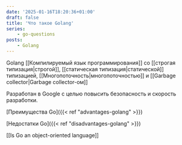 ```yaml
---
date: '2025-01-16T18:20:36+01:00'
draft: false
title: 'Что такое Golang'
series:
    - go-questions
posts:
    - Golang
---
```


Golang [[Компилируемый язык программирования]] со [[строгая типизация|строгой]], [[статическая типизация|статической]] типизацией, [[Многопоточность|многопоточностью]] и [[Garbage collector|Garbage collector-ом]]

Разработан в Google с целью повысить безопасность и скорость разработки.

[Преимущества Go]({{< ref "advantages-golang" >}})

[Недостатки Go]({{< ref "disadvantages-golang" >}})

[[Is Go an object-oriented language]]

